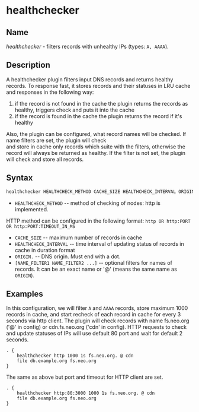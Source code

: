 # healthchecker

## Name

*healthchecker* - filters records with unhealthy IPs (types: `A, AAAA`).

## Description

A healthchecker plugin filters input DNS records and returns healthy records. To response fast, it stores records and 
their statuses in LRU cache and responses in the following way:
1. if the record is not found in the cache the plugin returns the records as healthy, triggers check and puts it into 
the cache
2. if the record is found in the cache the plugin returns the record if it's healthy

Also, the plugin can be configured, what record names will be checked. If name filters are set, the plugin will check  
and store in cache only records which suite with the filters, otherwise the record will always be returned 
as healthy. If the filter is not set, the plugin will check and store all records.

## Syntax

``` txt
healthchecker HEALTHCHECK_METHOD CACHE_SIZE HEALTHCHECK_INTERVAL ORIGIN. [NAME_FILTER1 NAME_FILTER2 ...]
```

- `HEALTHCHECK_METHOD` -- method of checking of nodes: http is implemented.  
  
HTTP method can be configured in the following format: `http OR http:PORT OR http:PORT:TIMEOUT_IN_MS`

- `CACHE_SIZE` -- maximum number of records in cache
- `HEALTHCHECK_INTERVAL` -- time interval of updating status of records in cache in duration format
- `ORIGIN.` -- DNS origin. Must end with a dot.
- `[NAME_FILTER1 NAME_FILTER2 ...]` -- optional filters for names of records. It can be an exact name or
  '@' (means the same name as `ORIGIN`).

## Examples

In this configuration, we will filter `A` and `AAAA` records, store maximum 1000 records in cache, and start recheck of 
each record in cache for every 3 seconds via http client. The plugin will check records with name 
fs.neo.org ('@' in config) or cdn.fs.neo.org ('cdn' in config).
HTTP requests to check and update statuses of IPs will use default 80 port and wait for default 2 seconds.
``` corefile
. {
    healthchecker http 1000 1s fs.neo.org. @ cdn
    file db.example.org fs.neo.org
}
```

The same as above but port and timeout for HTTP client are set.
``` corefile
. {
    healthchecker http:80:3000 1000 1s fs.neo.org. @ cdn
    file db.example.org fs.neo.org
}
```